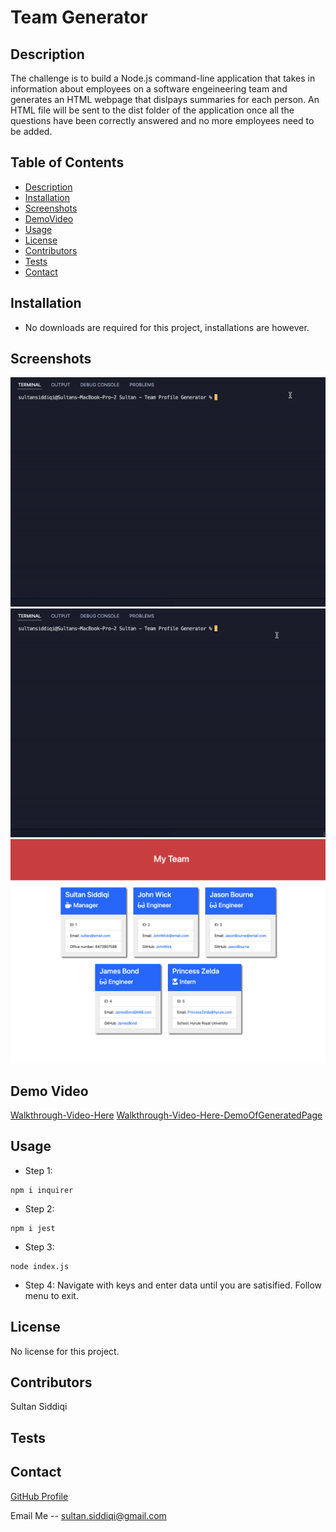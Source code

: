 # Team Generator

## Description

The challenge is to build a Node.js command-line application that takes in information about employees on a software engeineering team and generates an HTML webpage that dislpays summaries for each person. An HTML file will be sent to the dist folder of the application once all the questions have been correctly answered and no more employees need to be added.

## Table of Contents

- [Description](#description)
- [Installation](#installation)
- [Screenshots](#screenshots)
- [DemoVideo](#demovideo)
- [Usage](#usage)
- [License](#license)
- [Contributors](#contributors)
- [Tests](#tests)
- [Contact](#contact)

## Installation

- No downloads are required for this project, installations are however.

## Screenshots

![TestVideo](/assets/Test.gif)
![ApplicationTest](/assets/Creation.gif)
![OutputShot](/assets/OutputShot.png)


## Demo Video

[Walkthrough-Video-Here](https://youtu.be/HES416IvBn8)
[Walkthrough-Video-Here-DemoOfGeneratedPage](https://youtu.be/zOxwkePPdno)

## Usage

- Step 1:
```
npm i inquirer
```
- Step 2:
```
npm i jest
```
- Step 3:
```
node index.js
```
- Step 4: Navigate with keys and enter data until you are satisified. Follow menu to exit.

## License

No license for this project.

## Contributors

Sultan Siddiqi

## Tests

## Contact

[GitHub Profile](https://github.com/sultansiddiqi)

Email Me -- sultan.siddiqi@gmail.com